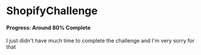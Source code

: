 # ShopifyChallenge
<h4>Progress: Around 80% Complete</h4>
<p>I just didn't have much time to complete the challenge and I'm very sorry for that</p>
